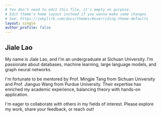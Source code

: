 ```yaml
---
# You don't need to edit this file, it's empty on purpose.
# Edit theme's home layout instead if you wanna make some changes
# See: https://jekyllrb.com/docs/themes/#overriding-theme-defaults
layout: single
author_profile: false
---
```



## Jiale Lao

My name is Jiale Lao, and I'm an undergraduate at Sichuan University. I'm passionate about databases, machine learning, large language models, and graph neural networks.

I'm fortunate to be mentored by Prof. Mingjie Tang from Sichuan University and Prof. Jianguo Wang from Purdue University. Their expertise has enriched my academic experience, balancing theory with hands-on application.

I'm eager to collaborate with others in my fields of interest. Please explore my work, share your feedback, or reach out!